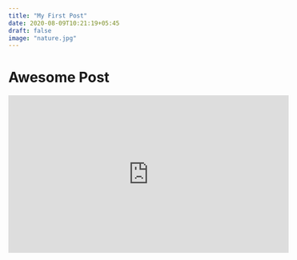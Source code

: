 ```yaml
---
title: "My First Post"
date: 2020-08-09T10:21:19+05:45
draft: false
image: "nature.jpg"
---
```

# Awesome Post

<iframe width="560" height="315" src="https://www.youtube.com/embed/c7vpcqA6SEQ" frameborder="0" allow="accelerometer; autoplay; encrypted-media; gyroscope; picture-in-picture" allowfullscreen></iframe>